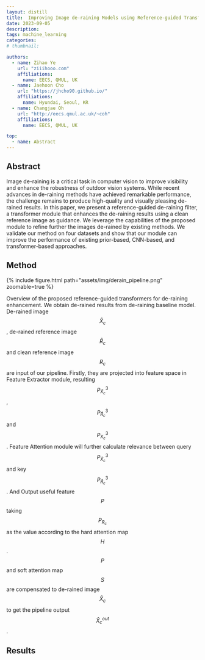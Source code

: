 ```yaml
---
layout: distill
title:  Improving Image de-raining Models using Reference-guided Transformers
date: 2023-09-05
description: 
tags: machine_learning
categories: 
# thumbnail: 

authors:
  - name: Zihao Ye
    url: "ziiihooo.com"
    affiliations:
      name: EECS, QMUL, UK
  - name: Jaehoon Cho
    url: "https://jhcho90.github.io/"
    affiliations:
      name: Hyundai, Seoul, KR
  - name: Changjae Oh
    url: "http://eecs.qmul.ac.uk/~coh"
    affiliations:
      name: EECS, QMUL, UK

top:
  - name: Abstract
---
```


<script src="https://d3js.org/d3.v7.min.js"></script>

## Abstract

Image de-raining is a critical task in computer vision to improve visibility and enhance the robustness of outdoor vision systems. While recent advances in de-raining methods have achieved remarkable performance, the challenge remains to produce high-quality and visually pleasing de-rained results. In this paper, we present a reference-guided de-raining filter, a transformer module that enhances the de-raining results using a clean reference image as guidance. We leverage the capabilities of the proposed module to refine further the images de-rained by existing methods. We validate our method on four datasets and show that our module can improve the performance of existing prior-based, CNN-based, and transformer-based approaches.

## Method

<div class="fake-img l-page">
     {% include figure.html path="assets/img/derain_pipeline.png" zoomable=true %}
</div>

Overview of the proposed reference-guided transformers for de-raining enhancement. We obtain de-rained results from de-raining baseline model. De-rained image $$\hat X_c$$ , de-rained reference image $$\hat R_c$$ and clean reference image $$R_c$$ are input of our pipeline. Firstly, they are projected into feature space in Feature Extractor module, resulting $$P^3_{\hat X_c}$$ , $$P^3_{\hat R_c}$$ and $$P^3_{ X_c}$$. Feature Attention module will further calculate relevance between query $$P^3_{\hat X_c}$$ and key $$P^3_{\hat R_c}$$. And Output useful feature $$P$$ taking $$P_{R_c}$$ as the value according to the hard attention map $$H$$. $$P$$ and soft attention map $$S$$ are compensated to de-rained image $$\hat X _c$$ to get the pipeline output $$\hat X_c ^{out}$$ .

## Results

<div id="result_div" class='l-page'></div>
<script src='/assets/js/de-rain.js'></script>